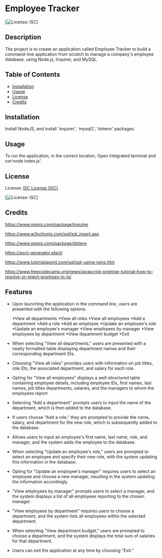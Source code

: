 # Employee Tracker
  
  [![License: ISC](https://img.shields.io/badge/License-ISC-blue.svg)]

## Description

The project is to create an application called Employee Tracker to build a command-line application from scratch to manage a company's employee database, using Node.js, Inquirer, and MySQL.

## Table of Contents

- [Installation](#installation)
- [Usage](#usage)
- [License](#license)
- [Credits](#credits)

## Installation

Install NodeJS, and install 'inquirer', 'mysql2', 'dotenv' packages.

## Usage

To run the application, in the correct location, Open integrated terminal and run'node index.js'.

## License

License: [ISC License (ISC)](https://opensource.org/licenses/ISC)

[![License: ISC](https://img.shields.io/badge/License-ISC-blue.svg)]


## Credits

https://www.npmjs.com/package/inquirer

https://www.w3schools.com/sql/sql_insert.asp

https://www.npmjs.com/package/dotenv

https://ascii-generator.site/t/

https://www.tutorialspoint.com/sql/sql-using-joins.htm

https://www.freecodecamp.org/news/javascript-promise-tutorial-how-to-resolve-or-reject-promises-in-js/

## Features

* Upon launching the application in the command line, users are presented with the following options:

  *View all departments
  *View all roles
  *View all employees
  *Add a department
  *Add a role
  *Add an employee
  *Update an employee's role
  *Update an employee's manager
  *View employees by manager
  *View employees by department
  *View department budget
  *Exit

* When selecting "View all departments," users are presented with a neatly formatted table displaying department names and their corresponding department IDs.

* Choosing "View all roles" provides users with information on job titles, role IDs, the associated department, and salary for each role.

* Opting for "View all employees" displays a well-structured table containing employee details, including employee IDs, first names, last names, job titles departments, salaries, and the managers to whom the employees report.

* Selecting "Add a department" prompts users to input the name of the department, which is then added to the database.

* If users choose "Add a role," they are prompted to provide the name, salary, and department for the new role, which is subsequently added to the database.

* Allows users to input an employee's first name, last name, role, and manager, and the system adds the employee to the database.

* When selecting "Update an employee's role," users are prompted to select an employee and specify their new role, with the system updating this information in the database.

* Opting for "Update an employee's manager" requires users to select an employee and choose a new manager, resulting in the system updating the information accordingly.

* "View employees by manager" prompts users to select a manager, and the system displays a list of all employees reporting to the chosen manager.

* "View employees by department" requires users to choose a department, and the system lists all employees within the selected department.

* When selecting "View department budget," users are prompted to choose a department, and the system displays the total sum of salaries for that department.

* Users can exit the application at any time by choosing "Exit."


